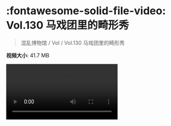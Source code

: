 # :fontawesome-solid-file-video: Vol.130 马戏团里的畸形秀

> 混乱博物馆 / Vol / Vol.130 马戏团里的畸形秀

**视频大小**: 41.7 MB

<div class="video"><video src="https://file.hsyhx.top/archive/混乱博物馆/Vol/Vol.130 马戏团里的畸形秀.mp4" controls preload>🤔 您的浏览器不支持 video 标签</video></div>